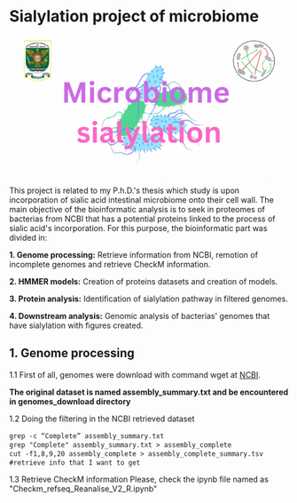 # Sialylation project of microbiome

![Bacteria%20sia](https://github.com/edtankian97/microbiota_sialylation/blob/teste/Bacteria%20sia.gif)

This project is related to my P.h.D.'s thesis which study is upon incorporation of sialic acid intestinal microbiome onto their cell wall. The main objective of the bioinformatic analysis is to
seek in proteomes of bacterias from NCBI that has a potential proteins linked to the process of sialic acid's incorporation. For this purpose, the bioinformatic part was divided in:

**1. Genome processing:** Retrieve information from NCBI, remotion of incomplete genomes and retrieve CheckM information.

**2. HMMER models:** Creation of proteins datasets and creation of models.

**3. Protein analysis:** Identification of sialylation pathway in filtered genomes.

**4. Downstream analysis:** Genomic analysis of bacterias' genomes that have sialylation with figures created.

## 1. Genome processing
1.1 First of all, genomes were download with command wget at [NCBI](https://ftp.ncbi.nlm.nih.gov/genomes/refseq/bacteria/assembly_summary.txt). 

 **The original dataset is named assembly_summary.txt and be encountered in genomes_download directory**

1.2 Doing the filtering in the NCBI retrieved dataset
```cd genomes_download
grep -c “Complete” assembly_summary.txt
grep "Complete" assembly_summary.txt > assembly_complete
cut -f1,8,9,20 assembly_complete > assembly_complete_summary.tsv #retrieve info that I want to get
```

1.3 Retrieve CheckM information
Please, check the ipynb file named as "Checkm_refseq_Reanalise_V2_R.ipynb"


